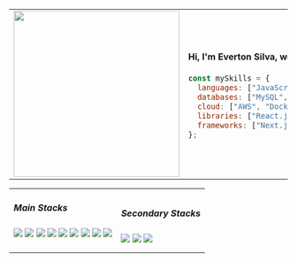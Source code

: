 <table>
<tr>
<td width="50%">
<img src="https://imgur.com/SUMpzEU.png" width="300"/>
</td>
<td width="50%">
  
<h4>Hi, I'm Everton Silva, welcome to my GitHub.</h4>
  
```javascript
const mySkills = {
  languages: ["JavaScript", "TypeScript", "PHP", "Python"],
  databases: ["MySQL", "PostgreSQL", "Firebase", "Supabase"],
  cloud: ["AWS", "Docker"],
  libraries: ["React.js", "Tailwind CSS", "Shadcn/ui, StyledComponents" ],
  frameworks: ["Next.js", "Node.js", ".NET", "Vite"]
};
```
</td>
</tr>
</table>
<table>
  <tr>
    <td>
  <div>
  <h5>Main Stacks</h5>
  <img height:"4em" src="https://img.shields.io/badge/React-20232A?style=for-the-badge&logo=react&logoColor=61DAFB"/> 
  <img height:"4em" src="https://img.shields.io/badge/JavaScript-323330?style=for-the-badge&logo=javascript&logoColor=F7DF1E"/> 
  <img height:"4em" src="https://img.shields.io/badge/Tailwind_CSS-38B2AC?style=for-the-badge&logo=tailwind-css&logoColor=white"/> 
  <img height:"4em" src="https://img.shields.io/badge/next.js-000000?style=for-the-badge&logo=nextdotjs&logoColor=white"/> 
  <img height:"4em" src="https://img.shields.io/badge/TypeScript-007ACC?style=for-the-badge&logo=typescript&logoColor=white"/> 
  <img height:"4em" src="https://img.shields.io/badge/Node-007ACC?style=for-the-badge&logo=nodedotjs&logoColor=white"/> 
  <img height:"4em" src="https://img.shields.io/badge/mySQL-007ACC?style=for-the-badge&logo=mysql&logoColor=white"/> 
  <img height:"4em" src="https://img.shields.io/badge/Php-007ACC?style=for-the-badge&logo=php&logoColor=white"/> 
  <img height:"4em" src="https://img.shields.io/badge/MUI-%230081CB.svg?style=for-the-badge&logo=mui&logoColor=white"/>
 </div>
 <br/>
    </td>
<td>
 <div>
   <h5>Secondary Stacks</h5>
  <img height:"4em" src="https://img.shields.io/badge/.NET-512BD4?style=for-the-badge&logo=dotnet&logoColor=white"/> 
  <img height:"4em" src="https://img.shields.io/badge/dbeaver-382923?style=for-the-badge&logo=dbeaver&logoColor=whitee"/>
  <img height:"4em" src="https://img.shields.io/badge/Vite-B73BFE?style=for-the-badge&logo=vite&logoColor=FFD62E"/>
 </div>
    </td>
  </tr>
</table>
